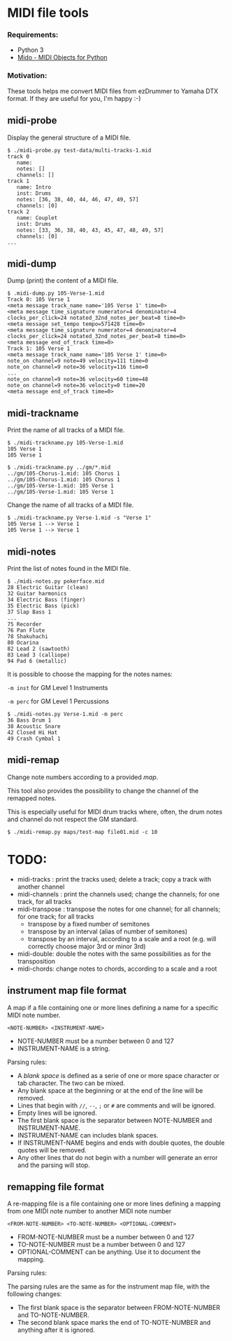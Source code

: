 # MIDI file tools

### Requirements:   

- Python 3
- [Mido - MIDI Objects for Python](https://mido.readthedocs.io/en/latest/index.html)


### Motivation:

These tools helps me convert MIDI files from ezDrummer to Yamaha DTX format. If they are useful for you, I'm happy :-) 


## midi-probe

Display the general structure of a MIDI file.

    $ ./midi-probe.py test-data/multi-tracks-1.mid
    track 0
       name: 
       notes: []
       channels: []
    track 1
       name: Intro
       inst: Drums
       notes: [36, 38, 40, 44, 46, 47, 49, 57]
       channels: [0]
    track 2
       name: Couplet
       inst: Drums
       notes: [33, 36, 38, 40, 43, 45, 47, 48, 49, 57]
       channels: [0]
    ...


## midi-dump

Dump (print) the content of a MIDI file.

    $ .midi-dump.py 105-Verse-1.mid 
    Track 0: 105 Verse 1
    <meta message track_name name='105 Verse 1' time=0>
    <meta message time_signature numerator=4 denominator=4 clocks_per_click=24 notated_32nd_notes_per_beat=8 time=0>
    <meta message set_tempo tempo=571428 time=0>
    <meta message time_signature numerator=4 denominator=4 clocks_per_click=24 notated_32nd_notes_per_beat=8 time=0>
    <meta message end_of_track time=0>
    Track 1: 105 Verse 1
    <meta message track_name name='105 Verse 1' time=0>
    note_on channel=9 note=49 velocity=111 time=0
    note_on channel=9 note=36 velocity=116 time=0
    ...
    note_on channel=9 note=36 velocity=60 time=48
    note_on channel=9 note=36 velocity=0 time=20
    <meta message end_of_track time=0>


## midi-trackname

Print the name of all tracks of a MIDI file.

    $ ./midi-trackname.py 105-Verse-1.mid 
    105 Verse 1
    105 Verse 1
    
    $ ./midi-trackname.py ../gm/*.mid
    ../gm/105-Chorus-1.mid: 105 Chorus 1
    ../gm/105-Chorus-1.mid: 105 Chorus 1
    ../gm/105-Verse-1.mid: 105 Verse 1
    ../gm/105-Verse-1.mid: 105 Verse 1

Change the name of all tracks of a MIDI file.

    $ ./midi-trackname.py Verse-1.mid -s "Verse 1"
    105 Verse 1 --> Verse 1
    105 Verse 1 --> Verse 1


## midi-notes

Print the list of notes found in the MIDI file.

    $ ./midi-notes.py pokerface.mid 
    28 Electric Guitar (clean)
    32 Guitar harmonics
    34 Electric Bass (finger)
    35 Electric Bass (pick)
    37 Slap Bass 1
    ...
    75 Recorder
    76 Pan Flute
    78 Shakuhachi
    80 Ocarina
    82 Lead 2 (sawtooth)
    83 Lead 3 (calliope)
    94 Pad 6 (metallic)

It is possible to choose the mapping for the notes names:

`-m inst` for GM Level 1 Instruments

`-m perc` for GM Level 1 Percussions

    $ ./midi-notes.py Verse-1.mid -m perc
    36 Bass Drum 1
    38 Acoustic Snare
    42 Closed Hi Hat
    49 Crash Cymbal 1


## midi-remap

Change note numbers according to a provided _map_.

This tool also provides the possibility to change the channel of the remapped notes.

This is especially useful for MIDI drum tracks where, often, the drum notes and channel do not respect the GM standard. 

    $ ./midi-remap.py maps/test-map file01.mid -c 10


# TODO:

- midi-tracks : print the tracks used; delete a track; copy a track with another channel
- midi-channels : print the channels used; change the channels; for one track, for all tracks
- midi-transpose : transpose the notes for one channel; for all channels; for one track; for all tracks
    - transpose by a fixed number of semitones
    - transpose by an interval (alias of number of semitones)
    - transpose by an interval, according to a scale and a root (e.g. will correctly choose major 3rd or minor 3rd)
- midi-double: double the notes with the same possibilities as for the transposition
- midi-chords: change notes to chords, according to a scale and a root


## instrument map file format

A map if a file containing one or more lines defining a name for a specific MIDI note number.

    <NOTE-NUMBER> <INSTRUMENT-NAME>
    
- NOTE-NUMBER must be a number between 0 and 127
- INSTRUMENT-NAME is a string.

Parsing rules:

- A _blank space_ is defined as a serie of one or more space character or tab character. The two can be mixed.
- Any blank space at the beginning or at the end of the line will be removed.
- Lines that begin with `//`, `--`, `;` or `#` are comments and will be ignored.
- Empty lines will be ignored. 
- The first blank space is the separator between NOTE-NUMBER and INSTRUMENT-NAME.
- INSTRUMENT-NAME can includes blank spaces.
- If INSTRUMENT-NAME begins and ends with double quotes, the double quotes will be removed.
- Any other lines that do not begin with a number will generate an error and the parsing will stop.

## remapping file format

A re-mapping file is a file containing one or more lines defining a mapping from one MIDI note number to another MIDI note number
                      
    <FROM-NOTE-NUMBER> <TO-NOTE-NUMBER> <OPTIONAL-COMMENT>
                          
- FROM-NOTE-NUMBER must be a number between 0 and 127
- TO-NOTE-NUMBER must be a number between 0 and 127
- OPTIONAL-COMMENT can be anything. Use it to document the mapping.

Parsing rules:

The parsing rules are the same as for the instrument map file, with the following changes:

- The first blank space is the separator between FROM-NOTE-NUMBER and TO-NOTE-NUMBER.
- The second blank space marks the end of TO-NOTE-NUMBER and anything after it is ignored.
 
